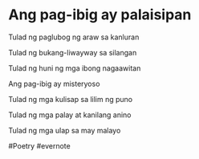 # Ang pag-ibig ay palaisipan

Tulad ng paglubog ng araw sa kanluran

Tulad ng bukang-liwayway sa silangan

Tulad ng huni ng mga ibong nagaawitan

Ang pag-ibig ay misteryoso

Tulad ng mga kulisap sa lilim ng puno

Tulad ng mga palay at kanilang anino

Tulad ng mga ulap sa may malayo

\#Poetry #evernote

